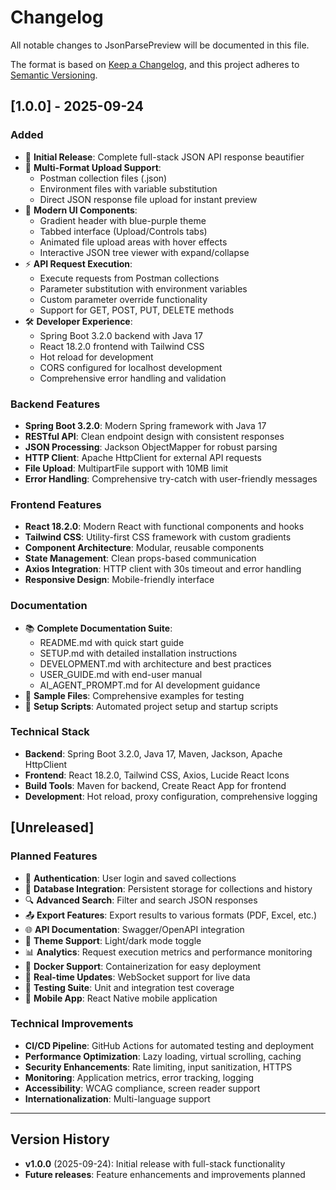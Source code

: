 # Changelog

All notable changes to JsonParsePreview will be documented in this file.

The format is based on [Keep a Changelog](https://keepachangelog.com/en/1.0.0/),
and this project adheres to [Semantic Versioning](https://semver.org/spec/v2.0.0.html).

## [1.0.0] - 2025-09-24

### Added
- 🎉 **Initial Release**: Complete full-stack JSON API response beautifier
- 📁 **Multi-Format Upload Support**: 
  - Postman collection files (.json)
  - Environment files with variable substitution
  - Direct JSON response file upload for instant preview
- 🎨 **Modern UI Components**:
  - Gradient header with blue-purple theme
  - Tabbed interface (Upload/Controls tabs)
  - Animated file upload areas with hover effects
  - Interactive JSON tree viewer with expand/collapse
- ⚡ **API Request Execution**:
  - Execute requests from Postman collections
  - Parameter substitution with environment variables
  - Custom parameter override functionality
  - Support for GET, POST, PUT, DELETE methods
- 🛠️ **Developer Experience**:
  - Spring Boot 3.2.0 backend with Java 17
  - React 18.2.0 frontend with Tailwind CSS
  - Hot reload for development
  - CORS configured for localhost development
  - Comprehensive error handling and validation

### Backend Features
- **Spring Boot 3.2.0**: Modern Spring framework with Java 17
- **RESTful API**: Clean endpoint design with consistent responses
- **JSON Processing**: Jackson ObjectMapper for robust parsing
- **HTTP Client**: Apache HttpClient for external API requests
- **File Upload**: MultipartFile support with 10MB limit
- **Error Handling**: Comprehensive try-catch with user-friendly messages

### Frontend Features  
- **React 18.2.0**: Modern React with functional components and hooks
- **Tailwind CSS**: Utility-first CSS framework with custom gradients
- **Component Architecture**: Modular, reusable components
- **State Management**: Clean props-based communication
- **Axios Integration**: HTTP client with 30s timeout and error handling
- **Responsive Design**: Mobile-friendly interface

### Documentation
- 📚 **Complete Documentation Suite**:
  - README.md with quick start guide
  - SETUP.md with detailed installation instructions
  - DEVELOPMENT.md with architecture and best practices
  - USER_GUIDE.md with end-user manual
  - AI_AGENT_PROMPT.md for AI development guidance
- 🧪 **Sample Files**: Comprehensive examples for testing
- 🔧 **Setup Scripts**: Automated project setup and startup scripts

### Technical Stack
- **Backend**: Spring Boot 3.2.0, Java 17, Maven, Jackson, Apache HttpClient
- **Frontend**: React 18.2.0, Tailwind CSS, Axios, Lucide React Icons
- **Build Tools**: Maven for backend, Create React App for frontend
- **Development**: Hot reload, proxy configuration, comprehensive logging

## [Unreleased]

### Planned Features
- 🔐 **Authentication**: User login and saved collections
- 💾 **Database Integration**: Persistent storage for collections and history
- 🔍 **Advanced Search**: Filter and search JSON responses
- 📤 **Export Features**: Export results to various formats (PDF, Excel, etc.)
- 🌐 **API Documentation**: Swagger/OpenAPI integration
- 🎨 **Theme Support**: Light/dark mode toggle
- 📊 **Analytics**: Request execution metrics and performance monitoring
- 🐳 **Docker Support**: Containerization for easy deployment
- 🔄 **Real-time Updates**: WebSocket support for live data
- 🧪 **Testing Suite**: Unit and integration test coverage
- 📱 **Mobile App**: React Native mobile application

### Technical Improvements
- **CI/CD Pipeline**: GitHub Actions for automated testing and deployment
- **Performance Optimization**: Lazy loading, virtual scrolling, caching
- **Security Enhancements**: Rate limiting, input sanitization, HTTPS
- **Monitoring**: Application metrics, error tracking, logging
- **Accessibility**: WCAG compliance, screen reader support
- **Internationalization**: Multi-language support

---

## Version History

- **v1.0.0** (2025-09-24): Initial release with full-stack functionality
- **Future releases**: Feature enhancements and improvements planned